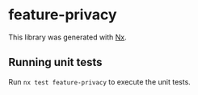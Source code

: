 # feature-privacy

This library was generated with [Nx](https://nx.dev).

## Running unit tests

Run `nx test feature-privacy` to execute the unit tests.
